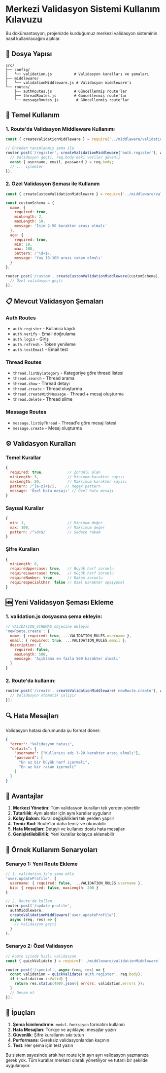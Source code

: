 # Merkezi Validasyon Sistemi Kullanım Kılavuzu

Bu dokümantasyon, projenizde kurduğumuz merkezi validasyon sisteminin nasıl kullanılacağını açıklar.

## 📁 Dosya Yapısı

```
src/
├── config/
│   └── validation.js          # Validasyon kuralları ve şemaları
├── middleware/
│   └── validationMiddleware.js # Validasyon middleware'i
└── routes/
    ├── authRoutes.js          # Güncellenmiş route'lar
    ├── threadRoutes.js        # Güncellenmiş route'lar
    └── messageRoutes.js        # Güncellenmiş route'lar
```

## 🔧 Temel Kullanım

### 1. Route'da Validasyon Middleware Kullanımı

```javascript
const { createValidationMiddleware } = require('../middleware/validationMiddleware');

// Önceden tanımlanmış şema ile
router.post('/register', createValidationMiddleware('auth.register'), async (req, res) => {
  // Validasyon geçti, req.body'deki veriler güvenli
  const { username, email, password } = req.body;
  // ... işlemler
});
```

### 2. Özel Validasyon Şeması ile Kullanım

```javascript
const { createCustomValidationMiddleware } = require('../middleware/validationMiddleware');

const customSchema = {
  name: { 
    required: true, 
    minLength: 2, 
    maxLength: 50,
    message: 'İsim 2-50 karakter arası olmalı' 
  },
  age: { 
    required: true, 
    min: 18, 
    max: 100,
    pattern: /^\d+$/,
    message: 'Yaş 18-100 arası rakam olmalı' 
  }
};

router.post('/custom', createCustomValidationMiddleware(customSchema), async (req, res) => {
  // Özel validasyon geçti
});
```

## 📋 Mevcut Validasyon Şemaları

### Auth Routes
- `auth.register` - Kullanıcı kaydı
- `auth.verify` - Email doğrulama
- `auth.login` - Giriş
- `auth.refresh` - Token yenileme
- `auth.testEmail` - Email test

### Thread Routes
- `thread.listByCategory` - Kategoriye göre thread listesi
- `thread.search` - Thread arama
- `thread.show` - Thread detayı
- `thread.create` - Thread oluşturma
- `thread.createWithMessage` - Thread + mesaj oluşturma
- `thread.delete` - Thread silme

### Message Routes
- `message.listByThread` - Thread'e göre mesaj listesi
- `message.create` - Mesaj oluşturma

## ⚙️ Validasyon Kuralları

### Temel Kurallar
```javascript
{
  required: true,           // Zorunlu alan
  minLength: 3,             // Minimum karakter sayısı
  maxLength: 20,            // Maksimum karakter sayısı
  pattern: /^[a-z]+$/i,    // Regex pattern
  message: 'Özel hata mesajı' // Özel hata mesajı
}
```

### Sayısal Kurallar
```javascript
{
  min: 1,                   // Minimum değer
  max: 100,                 // Maksimum değer
  pattern: /^\d+$/          // Sadece rakam
}
```

### Şifre Kuralları
```javascript
{
  minLength: 8,
  requireUppercase: true,   // Büyük harf zorunlu
  requireLowercase: true,   // Küçük harf zorunlu
  requireNumber: true,      // Rakam zorunlu
  requireSpecialChar: false // Özel karakter opsiyonel
}
```

## 🆕 Yeni Validasyon Şeması Ekleme

### 1. validation.js dosyasına şema ekleyin:

```javascript
// VALIDATION_SCHEMAS objesine ekleyin
'newRoute.create': {
  name: { required: true, ...VALIDATION_RULES.username },
  email: { required: true, ...VALIDATION_RULES.email },
  description: { 
    required: false, 
    maxLength: 500, 
    message: 'Açıklama en fazla 500 karakter olmalı' 
  }
}
```

### 2. Route'da kullanın:

```javascript
router.post('/create', createValidationMiddleware('newRoute.create'), async (req, res) => {
  // Validasyon otomatik çalışır
});
```

## 🔍 Hata Mesajları

Validasyon hatası durumunda şu format döner:

```json
{
  "error": "Validasyon hatası",
  "details": {
    "username": ["Kullanıcı adı 3-20 karakter arası olmalı"],
    "password": [
      "En az bir büyük harf içermeli",
      "En az bir rakam içermeli"
    ]
  }
}
```

## 🚀 Avantajlar

1. **Merkezi Yönetim**: Tüm validasyon kuralları tek yerden yönetilir
2. **Tutarlılık**: Aynı alanlar için aynı kurallar uygulanır
3. **Kolay Bakım**: Kural değişiklikleri tek yerden yapılır
4. **Temiz Kod**: Route'lar daha temiz ve okunabilir
5. **Hata Mesajları**: Detaylı ve kullanıcı dostu hata mesajları
6. **Genişletilebilirlik**: Yeni kurallar kolayca eklenebilir

## 📝 Örnek Kullanım Senaryoları

### Senaryo 1: Yeni Route Ekleme
```javascript
// 1. validation.js'e şema ekle
'user.updateProfile': {
  username: { required: false, ...VALIDATION_RULES.username },
  bio: { required: false, maxLength: 200 }
}

// 2. Route'da kullan
router.post('/update-profile', 
  authMiddleware, 
  createValidationMiddleware('user.updateProfile'), 
  async (req, res) => {
    // Validasyon geçti
  }
);
```

### Senaryo 2: Özel Validasyon
```javascript
// Route içinde hızlı validasyon
const { quickValidate } = require('../middleware/validationMiddleware');

router.post('/special', async (req, res) => {
  const validation = quickValidate('auth.register', req.body);
  if (!validation.isValid) {
    return res.status(400).json({ errors: validation.errors });
  }
  // Devam et
});
```

## 🎯 İpuçları

1. **Şema İsimlendirme**: `modul.fonksiyon` formatını kullanın
2. **Hata Mesajları**: Türkçe ve açıklayıcı mesajlar yazın
3. **Güvenlik**: Şifre kurallarını sıkı tutun
4. **Performans**: Gereksiz validasyonlardan kaçının
5. **Test**: Her şema için test yazın

Bu sistem sayesinde artık her route için ayrı ayrı validasyon yazmanıza gerek yok. Tüm kurallar merkezi olarak yönetiliyor ve tutarlı bir şekilde uygulanıyor.
